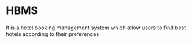 # HBMS
It is a hotel booking management system which allow users to find best hotels according to their preferences
